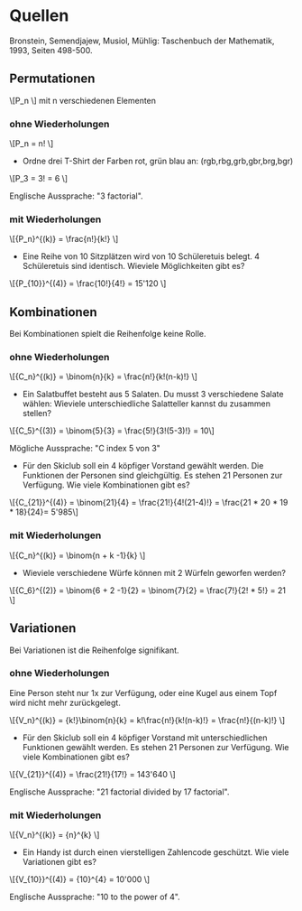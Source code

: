 <!--
.. title: Wahrscheinlichkeitsrechnung
.. slug: wahrscheinlichkeitsrechnung
.. date: 2024-05-27
.. tags: Mathe
.. type: text
.. has_math: true
-->

# Quellen

Bronstein, Semendjajew, Musiol, Mühlig: Taschenbuch der Mathematik, 1993,
Seiten 498-500.

## Permutationen

\\[P_n \\] mit n verschiedenen Elementen

### ohne Wiederholungen

\\[P_n = n! \\]

* Ordne drei T-Shirt der Farben rot, grün blau an: (rgb,rbg,grb,gbr,brg,bgr) 

\\[P_3 = 3! = 6 \\]

Englische Aussprache: "3 factorial".

### mit Wiederholungen

\\[{P_n}^{(k)} = \frac{n!}{k!} \\]

* Eine Reihe von 10 Sitzplätzen wird von 10 Schüleretuis belegt. 4
Schüleretuis sind identisch. Wieviele Möglichkeiten gibt es?

\\[{P_{10}}^{(4)} = \frac{10!}{4!} = 15'120 \\]

## Kombinationen

Bei Kombinationen spielt die Reihenfolge keine Rolle.

### ohne Wiederholungen

\\[{C_n}^{(k)} = \binom{n}{k} = \frac{n!}{k!(n-k)!} \\]

* Ein Salatbuffet besteht aus 5 Salaten. Du musst 3 verschiedene Salate
wählen: Wieviele unterschiedliche Salatteller kannst du zusammen stellen?

\\[{C_5}^{(3)} = \binom{5}{3} = \frac{5!}{3!(5-3)!} = 10\\]

Mögliche Aussprache: "C index 5 von 3"

* Für den Skiclub soll ein 4 köpfiger Vorstand gewählt werden. Die
Funktionen der Personen sind gleichgültig. Es stehen 21 Personen zur
Verfügung. Wie viele Kombinationen gibt es?

\\[{C_{21}}^{(4)} = \binom{21}{4} = \frac{21!}{4!(21-4)!} = \frac{21 * 20 * 19 * 18}{24}= 5'985\\]

### mit Wiederholungen

\\[{C_n}^{(k)} = \binom{n + k -1}{k} \\]

* Wieviele verschiedene Würfe können mit 2 Würfeln geworfen werden?

\\[{C_6}^{(2)} = \binom{6 + 2 -1}{2} = \binom{7}{2} = \frac{7!}{2! * 5!} = 21 \\]

## Variationen

Bei Variationen ist die Reihenfolge signifikant.

### ohne Wiederholungen

Eine Person steht nur 1x zur Verfügung, oder eine Kugel aus einem Topf
wird nicht mehr zurückgelegt.

\\[{V_n}^{(k)} = {k!}\binom{n}{k} = k!\frac{n!}{k!(n-k)!} = \frac{n!}{(n-k)!} \\]

* Für den Skiclub soll ein 4 köpfiger Vorstand mit unterschiedlichen
Funktionen gewählt werden. Es stehen 21 Personen zur
Verfügung. Wie viele Kombinationen gibt es?

\\[{V_{21}}^{(4)} = \frac{21!}{17!} = 143'640 \\]

Englische Aussprache: "21 factorial divided by 17 factorial".

### mit Wiederholungen

\\[{V_n}^{(k)} = \{n}^{k} \\]

* Ein Handy ist durch einen vierstelligen Zahlencode geschützt. Wie 
viele Variationen gibt es?  

\\[{V_{10}}^{(4)} = \{10}^{4} = 10'000 \\]

Englische Aussprache: "10 to the power of 4".

